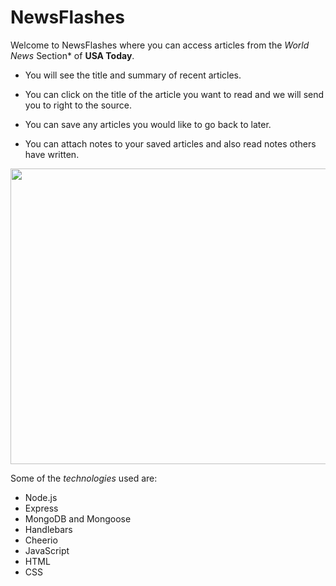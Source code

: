 # NewsFlashes

Welcome to NewsFlashes where you can access articles from the *World News* Section* of **USA Today**.

- You will see the title and summary of recent articles.

- You can click on the title of the article you want to read and we will send you to right to the source.

- You can save any articles you would like to go back to later.

- You can attach notes to your saved articles and also read notes others have written.


 <a href="https://content.screencast.com/users/DMWiggins/folders/Jing/media/3a9f0422-7940-47bc-8bd6-939db4f5a1cb/2018-02-12_2103.png"><img class="embeddedObject" src="https://content.screencast.com/users/DMWiggins/folders/Jing/media/3a9f0422-7940-47bc-8bd6-939db4f5a1cb/2018-02-12_2103.png" width="1000" height="473" border="0" /></a>
 
 
Some of the *technologies* used are:

- Node.js
- Express
- MongoDB and Mongoose
- Handlebars
- Cheerio
- JavaScript
- HTML
- CSS


